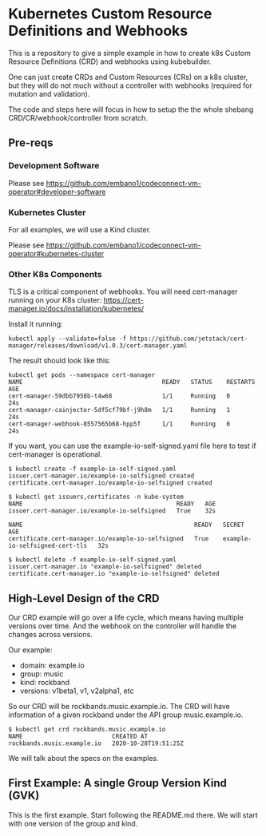 # Kubernetes Custom Resource Definitions and Webhooks

This is a repository to give a simple example in how to create k8s Custom Resource Definitions (CRD) and webhooks using kubebuilder.

One can just create CRDs and Custom Resources (CRs) on a k8s cluster, but they will do not much without a controller with webhooks (required for mutation and validation).

The code and steps here will focus in how to setup the the whole shebang CRD/CR/webhook/controller from scratch.

## Pre-reqs

### Development Software

Please see https://github.com/embano1/codeconnect-vm-operator#developer-software 

### Kubernetes Cluster

For all examples, we will use a Kind cluster.

Please see https://github.com/embano1/codeconnect-vm-operator#kubernetes-cluster

### Other K8s Components

TLS is a critical component of webhooks. You will need cert-manager running on your K8s cluster: 
https://cert-manager.io/docs/installation/kubernetes/

Install it running:
```
kubectl apply --validate=false -f https://github.com/jetstack/cert-manager/releases/download/v1.0.3/cert-manager.yaml
```

The result should look like this:

```
kubectl get pods --namespace cert-manager
NAME                                       READY   STATUS    RESTARTS   AGE
cert-manager-59dbb7958b-t4w68              1/1     Running   0          24s
cert-manager-cainjector-5df5cf79bf-j9h8m   1/1     Running   1          24s
cert-manager-webhook-8557565b68-hpp5f      1/1     Running   0          24s
```

If you want, you can use the example-io-self-signed.yaml file here to test if cert-manager is operational.

```
$ kubectl create -f example-io-self-signed.yaml 
issuer.cert-manager.io/example-io-selfsigned created
certificate.cert-manager.io/example-io-selfsigned created

$ kubectl get issuers,certificates -n kube-system
NAME                                           READY   AGE
issuer.cert-manager.io/example-io-selfsigned   True    32s

NAME                                                READY   SECRET                           AGE
certificate.cert-manager.io/example-io-selfsigned   True    example-io-selfsigned-cert-tls   32s

$ kubectl delete -f example-io-self-signed.yaml
issuer.cert-manager.io "example-io-selfsigned" deleted
certificate.cert-manager.io "example-io-selfsigned" deleted
```


## High-Level Design of the CRD

Our CRD example will go over a life cycle, which means having multiple versions over time.
And the webhook on the controller will handle the changes across versions.

Our example:
- domain: example.io
- group: music
- kind: rockband
- versions: v1beta1, v1, v2alpha1, etc

So our CRD will be rockbands.music.example.io. The CRD will have information of a given rockband under the API group music.example.io.

```
$ kubectl get crd rockbands.music.example.io
NAME                         CREATED AT
rockbands.music.example.io   2020-10-28T19:51:25Z
```
We will talk about the specs on the examples.

## First Example: A single Group Version Kind (GVK)

This is the first example.
Start following the README.md there.
We will start with one version of the group and kind.
